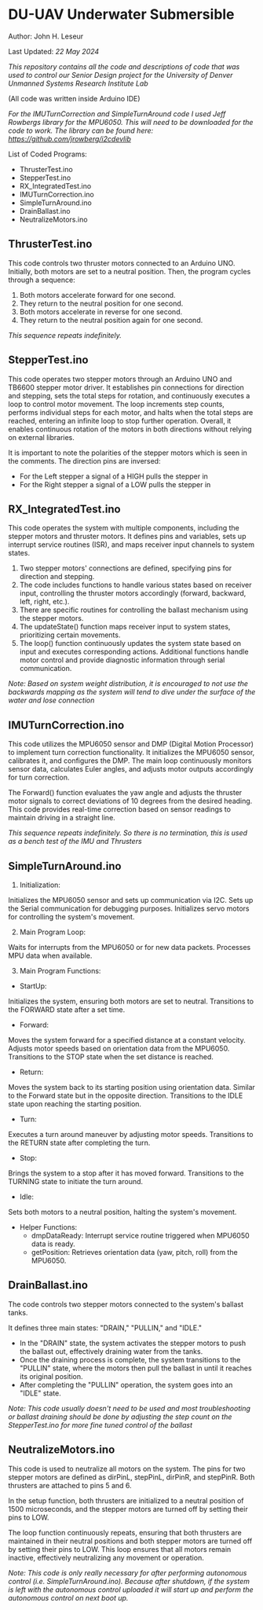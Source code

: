 # DU-UAV Underwater Submersible
Author: John H. Leseur

Last Updated: *22 May 2024*

*This repository contains all the code and descriptions of code that was used to control our Senior Design project for the University of Denver Unmanned Systems Research Institute Lab*

(All code was written inside Arduino IDE)

*For the IMUTurnCorrection and SimpleTurnAround code I used Jeff Rowbergs library for the MPU6050. This will need to be downloaded for the code to work. The library can be found here: https://github.com/jrowberg/i2cdevlib*

List of Coded Programs:
- ThrusterTest.ino
- StepperTest.ino
- RX_IntegratedTest.ino
- IMUTurnCorrection.ino
- SimpleTurnAround.ino
- DrainBallast.ino
- NeutralizeMotors.ino

## ThrusterTest.ino
This code controls two thruster motors connected to an Arduino UNO. Initially, both motors are set to a neutral position. Then, the program cycles through a sequence:

1. Both motors accelerate forward for one second.
2. They return to the neutral position for one second.
3. Both motors accelerate in reverse for one second.
4. They return to the neutral position again for one second.

*This sequence repeats indefinitely.*

## StepperTest.ino
This code operates two stepper motors through an Arduino UNO and TB6600 stepper motor driver. It establishes pin connections for direction and stepping, sets the total steps for rotation, and continuously executes a loop to control motor movement. The loop increments step counts, performs individual steps for each motor, and halts when the total steps are reached, entering an infinite loop to stop further operation. Overall, it enables continuous rotation of the motors in both directions without relying on external libraries.

It is important to note the polarities of the stepper motors which is seen in the comments. The direction pins are inversed:
* For the Left stepper a signal of a HIGH pulls the stepper in
* For the Right stepper a signal of a LOW pulls the stepper in

## RX_IntegratedTest.ino
This code operates the system with multiple components, including the stepper motors and thruster motors. 
It defines pins and variables, sets up interrupt service routines (ISR), and maps receiver input channels to system states. 

1. Two stepper motors' connections are defined, specifying pins for direction and stepping.
2. The code includes functions to handle various states based on receiver input, controlling the thruster motors accordingly (forward, backward, left, right, etc.).
3. There are specific routines for controlling the ballast mechanism using the stepper motors.
4. The updateState() function maps receiver input to system states, prioritizing certain movements.
5. The loop() function continuously updates the system state based on input and executes corresponding actions. Additional functions handle motor control and provide diagnostic information through serial communication.

*Note: Based on system weight distribution, it is encouraged to not use the backwards mapping as the system will tend to dive under the surface of the water and lose connection*

## IMUTurnCorrection.ino
This code utilizes the MPU6050 sensor and DMP (Digital Motion Processor) to implement turn correction functionality. It initializes the MPU6050 sensor, calibrates it, and configures the DMP. The main loop continuously monitors sensor data, calculates Euler angles, and adjusts motor outputs accordingly for turn correction.

The Forward() function evaluates the yaw angle and adjusts the thruster motor signals to correct deviations of 10 degrees from the desired heading. This code provides real-time correction based on sensor readings to maintain driving in a straight line.

*This sequence repeats indefinitely. So there is no termination, this is used as a bench test of the IMU and Thrusters*

## SimpleTurnAround.ino
1. Initialization:

Initializes the MPU6050 sensor and sets up communication via I2C.
Sets up the Serial communication for debugging purposes.
Initializes servo motors for controlling the system's movement.

2. Main Program Loop:

Waits for interrupts from the MPU6050 or for new data packets.
Processes MPU data when available.

3. Main Program Functions:

  * StartUp:

Initializes the system, ensuring both motors are set to neutral.
Transitions to the FORWARD state after a set time.

  * Forward:

Moves the system forward for a specified distance at a constant velocity.
Adjusts motor speeds based on orientation data from the MPU6050.
Transitions to the STOP state when the set distance is reached.

  * Return:

Moves the system back to its starting position using orientation data.
Similar to the Forward state but in the opposite direction.
Transitions to the IDLE state upon reaching the starting position.

  * Turn:

Executes a turn around maneuver by adjusting motor speeds.
Transitions to the RETURN state after completing the turn.

  * Stop:

Brings the system to a stop after it has moved forward.
Transitions to the TURNING state to initiate the turn around.

  * Idle:

Sets both motors to a neutral position, halting the system's movement.

* Helper Functions:
  - dmpDataReady: Interrupt service routine triggered when MPU6050 data is ready.
  - getPosition: Retrieves orientation data (yaw, pitch, roll) from the MPU6050.

## DrainBallast.ino
The code controls two stepper motors connected to the system's ballast tanks. 

It defines three main states: "DRAIN," "PULLIN," and "IDLE."

* In the "DRAIN" state, the system activates the stepper motors to push the ballast out, effectively draining water from the tanks.
* Once the draining process is complete, the system transitions to the "PULLIN" state, where the motors then pull the ballast in until it reaches its original position.
* After completing the "PULLIN" operation, the system goes into an "IDLE" state.

*Note: This code usually doesn't need to be used and most troubleshooting or ballast draining should be done by adjusting the step count on the StepperTest.ino for more fine tuned control of the ballast*

## NeutralizeMotors.ino
This code is used to neutralize all motors on the system. The pins for two stepper motors are defined as dirPinL, stepPinL, dirPinR, and stepPinR. Both thrusters are attached to pins 5 and 6.

In the setup function, both thrusters are initialized to a neutral position of 1500 microseconds, and the stepper motors are turned off by setting their pins to LOW.

The loop function continuously repeats, ensuring that both thrusters are maintained in their neutral positions and both stepper motors are turned off by setting their pins to LOW. This loop ensures that all motors remain inactive, effectively neutralizing any movement or operation.

*Note: This code is only really necessary for after performing autonomous control (i.e. SimpleTurnAround.ino). Because after shutdown, if the system is left with the autonomous control uploaded it will start up and perform the autonomous control on next boot up.*




  


